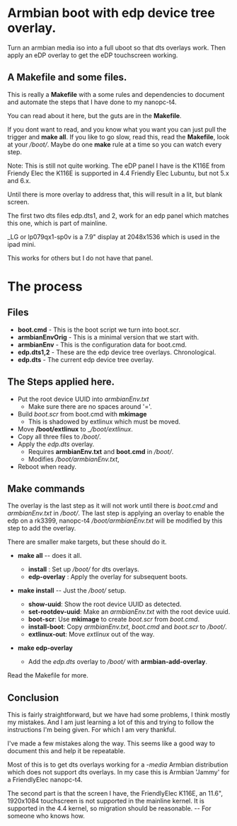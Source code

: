 # Armbian boot with edp device tree overlay. 

 Turn an armbian media iso into a full uboot so that dts overlays work.
 Then apply an eDP overlay to get the eDP touchscreen working.

## A Makefile and some files.

 This is really a __Makefile__ with a some rules and dependencies to 
 document and automate the steps that I have done to my nanopc-t4.

 You can read about it here, but the guts are in the __Makefile__.

 If you dont want to read, and you know what you want you can
 just pull the trigger and __make all__. If you like to go slow, 
 read this, read the __Makefile__,
 look at your _/boot/_.  Maybe do one __make__ rule at a time so
 you can watch every step.
 

Note: 
 This is still not quite working. The eDP panel I have is the K116E from 
 Friendy Elec the K116E is supported in 4.4 Friendly Elec Lubuntu, 
 but not 5.x and 6.x. 

 Until there is more overlay to address that, this will result in a lit, 
 but blank screen.
 
 The first two dts files edp.dts1, and 2, work for an edp panel
 which matches this one, which is part of mainline. 

 _LG or lp079qx1-sp0v is a 7.9" display at 2048x1536 which is used 
 in the ipad mini.

 This works for others but I do not have that panel.


# The process 

## Files

  - __boot.cmd__       - This is the boot script we turn into boot.scr.
  - __armbianEnvOrig__ - This is a minimal version that we start with. 
  - __armbianEnv__     - This is the configuration data for boot.cmd.
  - __edp.dts1,2__     - These are the edp device tree overlays. Chronological.
  - __edp.dts__        - The current edp device tree overlay.


## The Steps applied here.

  - Put the root device UUID into _armbianEnv.txt_
    - Make sure there are no spaces around '='.
  - Build _boot.scr_ from boot.cmd with __mkimage__
    - This is shadowed by extlinux which must be moved.
  - Move __/boot/extlinux__ to __/boot/_extlinux__.
  - Copy all three files to _/boot/_.
  - Apply the _edp.dts_ overlay.
    - Requires __armbianEnv.txt__ and __boot.cmd__ in _/boot/_.
    - Modifies _/boot/armbianEnv.txt_, 
  - Reboot when ready.

## Make commands

 The overlay is the last step as it will not work until there is
 _boot.cmd_ and _armbianEnv.txt_ in _/boot/_.
 The last step is applying an overlay to enable the edp on a rk3399, nanopc-t4
 _/boot/armbianEnv.txt_ will be modified by this step to add the overlay.

There are smaller make targets, but these should do it.

 - __make all__   -- does it all.
    - __install__     :  Set up _/boot/_ for dts overlays.
    - __edp-overlay__ :  Apply the overlay for subsequent boots.

 - __make install__   -- Just the _/boot/_ setup.
    - __show-uuid__:        Show the root device UUID as detected.
    - __set-rootdev-uuid__: Make an _armbianEnv.txt_ with the root device uuid.
    - __boot-scr__:         Use __mkimage__ to create _boot.scr_ from _boot.cmd_.
    - __install-boot__:     Copy _armbianEnv.txt_, _boot.cmd_ and _boot.scr_ to _/boot/_.
    - __extlinux-out__:     Move _extlinux_ out of the way.

 - __make edp-overlay__
    - Add the _edp.dts_ overlay to _/boot/_ with __armbian-add-overlay__.
   
 Read the Makefile for more.

## Conclusion

This is fairly straightforward, but we have had some problems, I think mostly
my mistakes. And I am just learning a lot of this and trying to follow the 
instructions I'm being given. For which I am very thankful.

I've made a few mistakes along the way. This seems
like a good way to document this and help it be repeatable.

Most of this is to get dts overlays working for a _-media_ Armbian distribution
which does not support dts overlays. 
In my case this is Armbian 'Jammy' for a FriendlyElec nanopc-t4.

The second part is that the screen I have, the FriendlyElec K116E, an 11.6", 1920x1084 
touchscreen is not supported in the mainline kernel. It is supported in 
the 4.4 kernel, so migration should be reasonable.  -- For someone who knows how.

